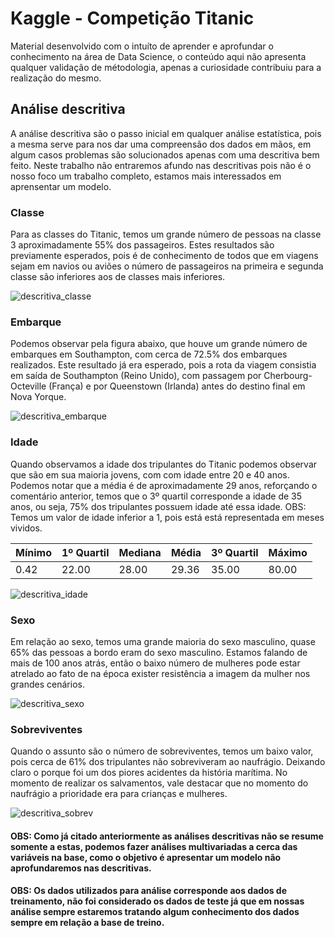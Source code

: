 # Kaggle - Competição Titanic 

Material desenvolvido com o intuíto de aprender e aprofundar o conhecimento na área de Data Science, o conteúdo aqui não apresenta qualquer validação de métodologia, apenas a curiosidade contribuiu para a realização do mesmo.

## Análise descritiva

A análise descritiva são o passo inicial em qualquer análise estatística, pois a mesma serve para nos dar uma compreensão dos dados em mãos, em algum casos problemas são solucionados apenas com uma descritiva bem feito. Neste trabalho não entraremos afundo nas descritivas pois não é o nosso foco um trabalho completo, estamos mais interessados em aprensentar um modelo.

### Classe
Para as classes do Titanic, temos um grande número de pessoas na classe 3 aproximadamente 55% dos passageiros. Estes resultados são previamente esperados, pois é de conhecimento de todos que em viagens sejam em navios ou aviões o número de passageiros na primeira e segunda classe são inferiores aos de classes mais inferiores.

![descritiva_classe](https://user-images.githubusercontent.com/47902959/81209853-6ed53b80-8fa7-11ea-9c2b-9821dbf50d89.png)

### Embarque
Podemos observar pela figura abaixo, que houve um grande número de embarques em Southampton, com cerca de 72.5% dos embarques realizados. Este resultado já era esperado, pois a rota da viagem consistia em saída de Southampton (Reino Unido), com passagem por Cherbourg-Octeville (França) e por Queenstown (Irlanda) antes do destino final em Nova Yorque.

![descritiva_embarque](https://user-images.githubusercontent.com/47902959/81113007-e8145600-8ef5-11ea-91ee-4df1402c0938.png)

### Idade
Quando observamos a idade dos tripulantes do Titanic podemos observar que são em sua maioria jovens, com com idade entre 20 e 40 anos.
Podemos notar que a média é de aproximadamente 29 anos, reforçando o comentário anterior, temos que o 3º quartil corresponde a idade de 35 anos, ou seja, 75% dos tripulantes possuem idade até essa idade.
OBS: Temos um valor de idade inferior a 1, pois está está representada em meses vividos.

   | Mínimo | 1º Quartil | Mediana | Média | 3º Quartil | Máximo  |
   |--------|------------|---------|-------|------------|---------|
   | 0.42   | 22.00      | 28.00   | 29.36 | 35.00      | 80.00   |
  
![descritiva_idade](https://user-images.githubusercontent.com/47902959/81113010-e8145600-8ef5-11ea-8392-c5374cfe0270.png)

### Sexo
Em relação ao sexo, temos uma grande maioria do sexo masculino, quase 65% das pessoas a bordo eram do sexo masculino. Estamos falando de mais de 100 anos atrás, então o baixo número de mulheres pode estar atrelado ao fato de na época exister resistência a imagem da mulher nos grandes cenários.

![descritiva_sexo](https://user-images.githubusercontent.com/47902959/81113011-e8acec80-8ef5-11ea-91f8-740cd871c5b4.png)

### Sobreviventes

Quando o assunto são o número de sobreviventes, temos um baixo valor, pois cerca de 61% dos tripulantes não sobreviveram ao naufrágio. Deixando claro o porque foi um dos piores acidentes da história marítima. No momento de realizar os salvamentos, vale destacar que no momento do naufrágio a prioridade era para crianças e mulheres.

![descritiva_sobrev](https://user-images.githubusercontent.com/47902959/81209859-70066880-8fa7-11ea-979a-0ecd6cd1f2cc.png)

#### OBS: Como já citado anteriormente as análises descritivas não se resume somente a estas, podemos fazer análises multivariadas a cerca das variáveis na base, como o objetivo é apresentar um modelo não aprofundaremos nas descritivas.

#### OBS: Os dados utilizados para análise corresponde aos dados de treinamento, não foi considerado os dados de teste já que em nossas análise sempre estaremos tratando algum conhecimento dos dados sempre em relação a base de treino.

